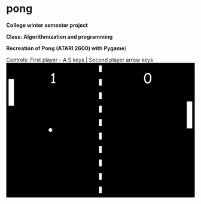 # pong
**College winter semester project**

**Class: Algorithmization and programming**

**Recreation of Pong (ATARI 2600) with Pygame**)

Controls: First player - A S keys | Second player arrow keys
![](image_2024-02-23_224014243.png)
